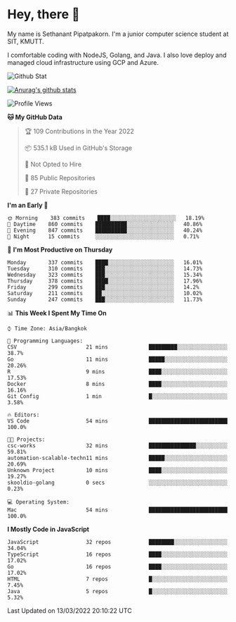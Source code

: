 # Hey, there 🙌
My name is Sethanant Pipatpakorn. I'm a junior computer science student at SIT, KMUTT.

I comfortable coding with NodeJS, Golang, and Java. I also love deploy and managed cloud infrastructure using GCP and Azure.

![Github Stat](https://github-profile-summary-cards.vercel.app/api/cards/profile-details?username=thetkpark&theme=dracula)

[![Anurag's github stats](https://github-readme-stats.vercel.app/api?username=thetkpark&count_private=true&show_icons=true&theme=tokyonight)](https://github.com/anuraghazra/github-readme-stats)

<!--START_SECTION:waka-->
![Profile Views](http://img.shields.io/badge/Profile%20Views-0-blue)

**🐱 My GitHub Data** 

> 🏆 109 Contributions in the Year 2022
 > 
> 📦 535.1 kB Used in GitHub's Storage 
 > 
> 🚫 Not Opted to Hire
 > 
> 📜 85 Public Repositories 
 > 
> 🔑 27 Private Repositories  
 > 
**I'm an Early 🐤** 

```text
🌞 Morning    383 commits    ████░░░░░░░░░░░░░░░░░░░░░   18.19% 
🌆 Daytime    860 commits    ██████████░░░░░░░░░░░░░░░   40.86% 
🌃 Evening    847 commits    ██████████░░░░░░░░░░░░░░░   40.24% 
🌙 Night      15 commits     ░░░░░░░░░░░░░░░░░░░░░░░░░   0.71%

```
📅 **I'm Most Productive on Thursday** 

```text
Monday       337 commits    ████░░░░░░░░░░░░░░░░░░░░░   16.01% 
Tuesday      310 commits    ███░░░░░░░░░░░░░░░░░░░░░░   14.73% 
Wednesday    323 commits    ███░░░░░░░░░░░░░░░░░░░░░░   15.34% 
Thursday     378 commits    ████░░░░░░░░░░░░░░░░░░░░░   17.96% 
Friday       299 commits    ███░░░░░░░░░░░░░░░░░░░░░░   14.2% 
Saturday     211 commits    ██░░░░░░░░░░░░░░░░░░░░░░░   10.02% 
Sunday       247 commits    ███░░░░░░░░░░░░░░░░░░░░░░   11.73%

```


📊 **This Week I Spent My Time On** 

```text
⌚︎ Time Zone: Asia/Bangkok

💬 Programming Languages: 
CSV                      21 mins             █████████░░░░░░░░░░░░░░░░   38.7% 
Go                       11 mins             █████░░░░░░░░░░░░░░░░░░░░   20.26% 
R                        9 mins              ████░░░░░░░░░░░░░░░░░░░░░   17.53% 
Docker                   8 mins              ████░░░░░░░░░░░░░░░░░░░░░   16.16% 
Git Config               1 min               █░░░░░░░░░░░░░░░░░░░░░░░░   3.58%

🔥 Editors: 
VS Code                  54 mins             █████████████████████████   100.0%

🐱‍💻 Projects: 
csc-works                32 mins             ███████████████░░░░░░░░░░   59.81% 
automation-scalable-techn11 mins             █████░░░░░░░░░░░░░░░░░░░░   20.69% 
Unknown Project          10 mins             ████░░░░░░░░░░░░░░░░░░░░░   19.27% 
skooldio-golang          0 secs              ░░░░░░░░░░░░░░░░░░░░░░░░░   0.23%

💻 Operating System: 
Mac                      54 mins             █████████████████████████   100.0%

```

**I Mostly Code in JavaScript** 

```text
JavaScript               32 repos            ████████░░░░░░░░░░░░░░░░░   34.04% 
TypeScript               16 repos            ████░░░░░░░░░░░░░░░░░░░░░   17.02% 
Go                       16 repos            ████░░░░░░░░░░░░░░░░░░░░░   17.02% 
HTML                     7 repos             █░░░░░░░░░░░░░░░░░░░░░░░░   7.45% 
Java                     5 repos             █░░░░░░░░░░░░░░░░░░░░░░░░   5.32%

```



 Last Updated on 13/03/2022 20:10:22 UTC
<!--END_SECTION:waka-->
